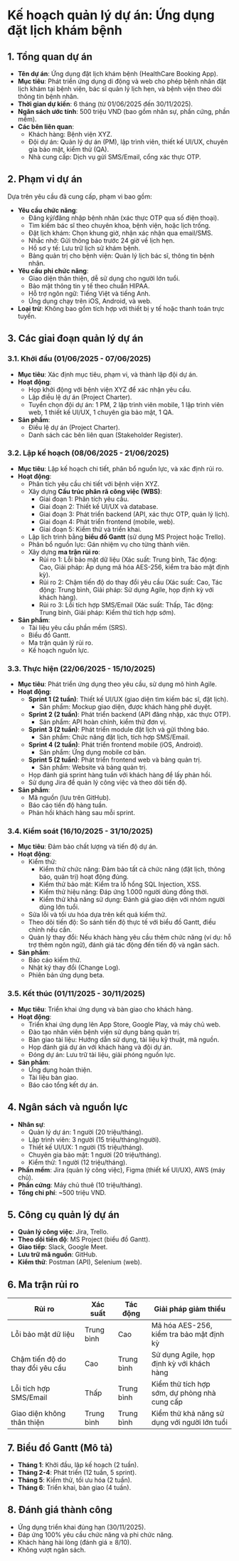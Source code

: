 # Kế hoạch quản lý dự án: Ứng dụng đặt lịch khám bệnh

## 1. Tổng quan dự án
- **Tên dự án**: Ứng dụng đặt lịch khám bệnh (HealthCare Booking App).
- **Mục tiêu**: Phát triển ứng dụng di động và web cho phép bệnh nhân đặt lịch khám tại bệnh viện, bác sĩ quản lý lịch hẹn, và bệnh viện theo dõi thông tin bệnh nhân.
- **Thời gian dự kiến**: 6 tháng (từ 01/06/2025 đến 30/11/2025).
- **Ngân sách ước tính**: 500 triệu VND (bao gồm nhân sự, phần cứng, phần mềm).
- **Các bên liên quan**:
  - Khách hàng: Bệnh viện XYZ.
  - Đội dự án: Quản lý dự án (PM), lập trình viên, thiết kế UI/UX, chuyên gia bảo mật, kiểm thử (QA).
  - Nhà cung cấp: Dịch vụ gửi SMS/Email, cổng xác thực OTP.

## 2. Phạm vi dự án
Dựa trên yêu cầu đã cung cấp, phạm vi bao gồm:
- **Yêu cầu chức năng**:
  - Đăng ký/đăng nhập bệnh nhân (xác thực OTP qua số điện thoại).
  - Tìm kiếm bác sĩ theo chuyên khoa, bệnh viện, hoặc lịch trống.
  - Đặt lịch khám: Chọn khung giờ, nhận xác nhận qua email/SMS.
  - Nhắc nhở: Gửi thông báo trước 24 giờ về lịch hẹn.
  - Hồ sơ y tế: Lưu trữ lịch sử khám bệnh.
  - Bảng quản trị cho bệnh viện: Quản lý lịch bác sĩ, thông tin bệnh nhân.
- **Yêu cầu phi chức năng**:
  - Giao diện thân thiện, dễ sử dụng cho người lớn tuổi.
  - Bảo mật thông tin y tế theo chuẩn HIPAA.
  - Hỗ trợ ngôn ngữ: Tiếng Việt và tiếng Anh.
  - Ứng dụng chạy trên iOS, Android, và web.
- **Loại trừ**: Không bao gồm tích hợp với thiết bị y tế hoặc thanh toán trực tuyến.

## 3. Các giai đoạn quản lý dự án

### 3.1. Khởi đầu (01/06/2025 - 07/06/2025)
- **Mục tiêu**: Xác định mục tiêu, phạm vi, và thành lập đội dự án.
- **Hoạt động**:
  - Họp khởi động với bệnh viện XYZ để xác nhận yêu cầu.
  - Lập điều lệ dự án (Project Charter).
  - Tuyển chọn đội dự án: 1 PM, 2 lập trình viên mobile, 1 lập trình viên web, 1 thiết kế UI/UX, 1 chuyên gia bảo mật, 1 QA.
- **Sản phẩm**:
  - Điều lệ dự án (Project Charter).
  - Danh sách các bên liên quan (Stakeholder Register).

### 3.2. Lập kế hoạch (08/06/2025 - 21/06/2025)
- **Mục tiêu**: Lập kế hoạch chi tiết, phân bổ nguồn lực, và xác định rủi ro.
- **Hoạt động**:
  - Phân tích yêu cầu chi tiết với bệnh viện XYZ.
  - Xây dựng **Cấu trúc phân rã công việc (WBS)**:
    - Giai đoạn 1: Phân tích yêu cầu.
    - Giai đoạn 2: Thiết kế UI/UX và database.
    - Giai đoạn 3: Phát triển backend (API, xác thực OTP, quản lý lịch).
    - Giai đoạn 4: Phát triển frontend (mobile, web).
    - Giai đoạn 5: Kiểm thử và triển khai.
  - Lập lịch trình bằng **biểu đồ Gantt** (sử dụng MS Project hoặc Trello).
  - Phân bổ nguồn lực: Gán nhiệm vụ cho từng thành viên.
  - Xây dựng **ma trận rủi ro**:
    - Rủi ro 1: Lỗi bảo mật dữ liệu (Xác suất: Trung bình, Tác động: Cao, Giải pháp: Áp dụng mã hóa AES-256, kiểm tra bảo mật định kỳ).
    - Rủi ro 2: Chậm tiến độ do thay đổi yêu cầu (Xác suất: Cao, Tác động: Trung bình, Giải pháp: Sử dụng Agile, họp định kỳ với khách hàng).
    - Rủi ro 3: Lỗi tích hợp SMS/Email (Xác suất: Thấp, Tác động: Trung bình, Giải pháp: Kiểm thử tích hợp sớm).
- **Sản phẩm**:
  - Tài liệu yêu cầu phần mềm (SRS).
  - Biểu đồ Gantt.
  - Ma trận quản lý rủi ro.
  - Kế hoạch nguồn lực.

### 3.3. Thực hiện (22/06/2025 - 15/10/2025)
- **Mục tiêu**: Phát triển ứng dụng theo yêu cầu, sử dụng mô hình Agile.
- **Hoạt động**:
  - **Sprint 1 (2 tuần)**: Thiết kế UI/UX (giao diện tìm kiếm bác sĩ, đặt lịch).
    - Sản phẩm: Mockup giao diện, được khách hàng phê duyệt.
  - **Sprint 2 (2 tuần)**: Phát triển backend (API đăng nhập, xác thực OTP).
    - Sản phẩm: API hoàn chỉnh, kiểm thử đơn vị.
  - **Sprint 3 (2 tuần)**: Phát triển module đặt lịch và gửi thông báo.
    - Sản phẩm: Chức năng đặt lịch, tích hợp SMS/Email.
  - **Sprint 4 (2 tuần)**: Phát triển frontend mobile (iOS, Android).
    - Sản phẩm: Ứng dụng mobile cơ bản.
  - **Sprint 5 (2 tuần)**: Phát triển frontend web và bảng quản trị.
    - Sản phẩm: Website và bảng quản trị.
  - Họp đánh giá sprint hàng tuần với khách hàng để lấy phản hồi.
  - Sử dụng Jira để quản lý công việc và theo dõi tiến độ.
- **Sản phẩm**:
  - Mã nguồn (lưu trên GitHub).
  - Báo cáo tiến độ hàng tuần.
  - Phản hồi khách hàng sau mỗi sprint.

### 3.4. Kiểm soát (16/10/2025 - 31/10/2025)
- **Mục tiêu**: Đảm bảo chất lượng và tiến độ dự án.
- **Hoạt động**:
  - Kiểm thử:
    - Kiểm thử chức năng: Đảm bảo tất cả chức năng (đặt lịch, thông báo, quản trị) hoạt động đúng.
    - Kiểm thử bảo mật: Kiểm tra lỗ hổng SQL Injection, XSS.
    - Kiểm thử hiệu năng: Đáp ứng 1.000 người dùng đồng thời.
    - Kiểm thử khả năng sử dụng: Đánh giá giao diện với nhóm người dùng lớn tuổi.
  - Sửa lỗi và tối ưu hóa dựa trên kết quả kiểm thử.
  - Theo dõi tiến độ: So sánh tiến độ thực tế với biểu đồ Gantt, điều chỉnh nếu cần.
  - Quản lý thay đổi: Nếu khách hàng yêu cầu thêm chức năng (ví dụ: hỗ trợ thêm ngôn ngữ), đánh giá tác động đến tiến độ và ngân sách.
- **Sản phẩm**:
  - Báo cáo kiểm thử.
  - Nhật ký thay đổi (Change Log).
  - Phiên bản ứng dụng beta.

### 3.5. Kết thúc (01/11/2025 - 30/11/2025)
- **Mục tiêu**: Triển khai ứng dụng và bàn giao cho khách hàng.
- **Hoạt động**:
  - Triển khai ứng dụng lên App Store, Google Play, và máy chủ web.
  - Đào tạo nhân viên bệnh viện sử dụng bảng quản trị.
  - Bàn giao tài liệu: Hướng dẫn sử dụng, tài liệu kỹ thuật, mã nguồn.
  - Họp đánh giá dự án với khách hàng và đội dự án.
  - Đóng dự án: Lưu trữ tài liệu, giải phóng nguồn lực.
- **Sản phẩm**:
  - Ứng dụng hoàn thiện.
  - Tài liệu bàn giao.
  - Báo cáo tổng kết dự án.

## 4. Ngân sách và nguồn lực
- **Nhân sự**:
  - Quản lý dự án: 1 người (20 triệu/tháng).
  - Lập trình viên: 3 người (15 triệu/tháng/người).
  - Thiết kế UI/UX: 1 người (15 triệu/tháng).
  - Chuyên gia bảo mật: 1 người (20 triệu/tháng).
  - Kiểm thử: 1 người (12 triệu/tháng).
- **Phần mềm**: Jira (quản lý công việc), Figma (thiết kế UI/UX), AWS (máy chủ).
- **Phần cứng**: Máy chủ thuê (10 triệu/tháng).
- **Tổng chi phí**: ~500 triệu VND.

## 5. Công cụ quản lý dự án
- **Quản lý công việc**: Jira, Trello.
- **Theo dõi tiến độ**: MS Project (biểu đồ Gantt).
- **Giao tiếp**: Slack, Google Meet.
- **Lưu trữ mã nguồn**: GitHub.
- **Kiểm thử**: Postman (API), Selenium (web).

## 6. Ma trận rủi ro
| **Rủi ro**                     | **Xác suất** | **Tác động** | **Giải pháp giảm thiểu**                          |
|--------------------------------|--------------|--------------|--------------------------------------------------|
| Lỗi bảo mật dữ liệu            | Trung bình   | Cao          | Mã hóa AES-256, kiểm tra bảo mật định kỳ         |
| Chậm tiến độ do thay đổi yêu cầu | Cao          | Trung bình   | Sử dụng Agile, họp định kỳ với khách hàng        |
| Lỗi tích hợp SMS/Email         | Thấp         | Trung bình   | Kiểm thử tích hợp sớm, dự phòng nhà cung cấp     |
| Giao diện không thân thiện     | Trung bình   | Trung bình   | Kiểm thử khả năng sử dụng với người lớn tuổi     |

## 7. Biểu đồ Gantt (Mô tả)
- **Tháng 1**: Khởi đầu, lập kế hoạch (2 tuần).
- **Tháng 2-4**: Phát triển (12 tuần, 5 sprint).
- **Tháng 5**: Kiểm thử, tối ưu hóa (2 tuần).
- **Tháng 6**: Triển khai, bàn giao (4 tuần).

## 8. Đánh giá thành công
- Ứng dụng triển khai đúng hạn (30/11/2025).
- Đáp ứng 100% yêu cầu chức năng và phi chức năng.
- Khách hàng hài lòng (đánh giá ≥ 8/10).
- Không vượt ngân sách.
